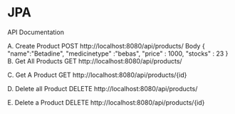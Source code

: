 # JPA
API Documentation

A. Create Product
POST http://localhost:8080/api/products/
Body 
    { 
    "name":"Betadine",
    "medicinetype" :"bebas",
    "price" : 1000,
    "stocks" : 23
    }
B. Get All Products
GET http://localhost:8080/api/products/

C. Get A Product
GET http://localhost:8080/api/products/{id}

D. Delete all Product
DELETE http://localhost:8080/api/products/
    
E. Delete a Product
DELETE http://localhost:8080/api/products/{id}
